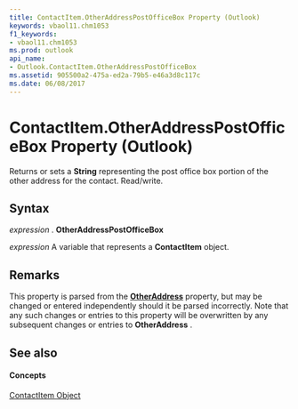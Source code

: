 ```yaml
---
title: ContactItem.OtherAddressPostOfficeBox Property (Outlook)
keywords: vbaol11.chm1053
f1_keywords:
- vbaol11.chm1053
ms.prod: outlook
api_name:
- Outlook.ContactItem.OtherAddressPostOfficeBox
ms.assetid: 905500a2-475a-ed2a-79b5-e46a3d8c117c
ms.date: 06/08/2017
---
```



# ContactItem.OtherAddressPostOfficeBox Property (Outlook)

Returns or sets a  **String** representing the post office box portion of the other address for the contact. Read/write.


## Syntax

 _expression_ . **OtherAddressPostOfficeBox**

 _expression_ A variable that represents a **ContactItem** object.


## Remarks

This property is parsed from the  **[OtherAddress](Outlook.ContactItem.OtherAddress.md)** property, but may be changed or entered independently should it be parsed incorrectly. Note that any such changes or entries to this property will be overwritten by any subsequent changes or entries to **OtherAddress** .


## See also


#### Concepts


[ContactItem Object](Outlook.ContactItem.md)

